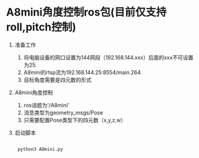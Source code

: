 # A8mini角度控制ros包(目前仅支持roll,pitch控制)
1. 准备工作
   
    1. 将电脑设备的网口设置为144网段（192.168.144.xxx）后面的xxx不可设置为25.
    2. A8mini的rtsp流为192.168.144.25:8554/main.264
    3. 目标角度需要是四元数的形式

2. A8mini角度控制
   
   1. ros话题为'/A8mini'
   2. 消息类型为geometry_msgs/Pose
   3. 只需要配置Pose类型下的四元数（x,y,z,w）

3. 启动脚本
   
   ```python
   
    python3 A8mini.py

   ```
    

   